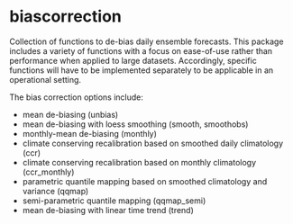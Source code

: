 biascorrection
==============

Collection of functions to de-bias daily ensemble forecasts. This package includes a variety of functions with a focus on ease-of-use rather than performance when applied to large datasets. Accordingly, specific functions will have to be implemented separately to be applicable in an operational setting.

The bias correction options include:
* mean de-biasing (unbias)
* mean de-biasing with loess smoothing (smooth, smoothobs)
* monthly-mean de-biasing (monthly)
* climate conserving recalibration based on smoothed daily climatology (ccr)
* climate conserving recalibration based on monthly climatology (ccr_monthly)
* parametric quantile mapping based on smoothed climatology and variance (qqmap)
* semi-parametric quantile mapping (qqmap_semi)
* mean de-biasing with linear time trend (trend)
